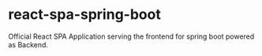 # react-spa-spring-boot
Official React SPA Application serving the frontend for spring boot powered as Backend.
